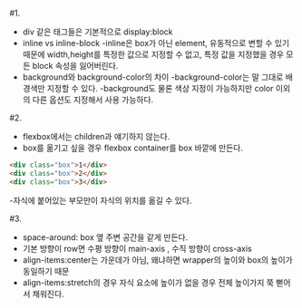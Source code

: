 #1.

- div 같은 태그들은 기본적으로 display:block
- inline vs inline-block
  -inline은 box가 아닌 element, 유동적으로 변할 수 있기 때문에 width,height를 특정한 값으로 지정할 수 없고, 특정 값을 지정했을 경우 모든 block 속성을 잃어버린다.
- background와 background-color의 차이
  -background-color는 말 그대로 배경색만 지정할 수 있다.
  -background도 물론 색상 지정이 가능하지만 color 이외의 다른 옵션도 지정해서 사용 가능하다.

#2.

- flexbox에서는 children과 얘기하지 않는다.
- box를 옮기고 싶을 경우 flexbox container를 box 바깥에 만든다.

```html
<div class="box">1</div>
<div class="box">2</div>
<div class="box">3</div>
```

-자식에 붙어있는 부모만이 자식의 위치를 옮길 수 있다.

#3.

- space-around: box 옆 주변 공간을 같게 만든다.
- 기본 방향이 row면 수평 방향이 main-axis , 수직 방향이 cross-axis
- align-items:center는 가운데가 아님, 왜냐하면 wrapper의 높이와 box의 높이가 동일하기 때문
- align-items:stretch의 경우 자식 요소에 높이가 없을 경우 전체 높이가지 쭉 뻗어서 채워진다.

